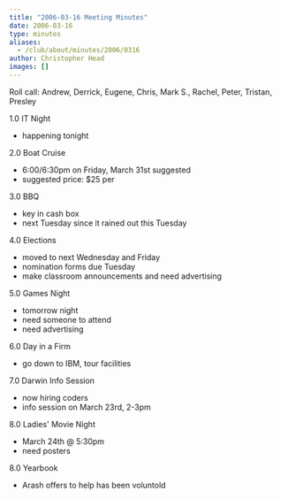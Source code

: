 ```yaml
---
title: "2006-03-16 Meeting Minutes"
date: 2006-03-16
type: minutes
aliases:
  - /club/about/minutes/2006/0316
author: Christopher Head
images: []
---
```


Roll call: Andrew, Derrick, Eugene, Chris, Mark S., Rachel, Peter, Tristan, Presley

1.0 IT Night

*   happening tonight

2.0 Boat Cruise

*   6:00/6:30pm on Friday, March 31st suggested
*   suggested price: $25 per

3.0 BBQ

*   key in cash box
*   next Tuesday since it rained out this Tuesday

4.0 Elections

*   moved to next Wednesday and Friday
*   nomination forms due Tuesday
*   make classroom announcements and need advertising

5.0 Games Night

*   tomorrow night
*   need someone to attend
*   need advertising

6.0 Day in a Firm

*   go down to IBM, tour facilities

7.0 Darwin Info Session

*   now hiring coders
*   info session on March 23rd, 2-3pm

8.0 Ladies' Movie Night

*   March 24th @ 5:30pm
*   need posters

8.0 Yearbook

*   Arash offers to help has been voluntold
